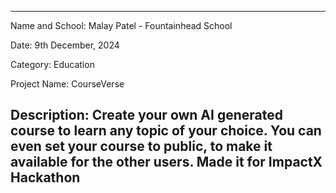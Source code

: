 -----------------------------------
Name and School: Malay Patel - Fountainhead School

Date: 9th December, 2024

Category: Education

Project Name: CourseVerse

Description:  Create your own AI generated course to learn any topic of your choice. You can even set your course to public, to make it available for the other users. Made it for ImpactX Hackathon
-----------------------------------
